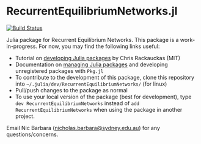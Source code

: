 # RecurrentEquilibriumNetworks.jl

[![Build Status](https://github.com/nic-barbara/RecurrentEquilibriumNetworks.jl/actions/workflows/CI.yml/badge.svg?branch=main)](https://github.com/nic-barbara/RecurrentEquilibriumNetworks.jl/actions/workflows/CI.yml?query=branch%3Amain)

Julia package for Recurrent Equilibrium Networks. This package is a work-in-progress. For now, you may find the following links useful:
- Tutorial on [developing Julia packages](https://julialang.org/contribute/developing_package/) by Chris Rackauckas (MIT)
- Documentation on [managing Julia packages](https://pkgdocs.julialang.org/v1/managing-packages/) and developing unregistered packages with `Pkg.jl`
- To contribute to the development of this package, clone this repository into `~/.julia/dev/RecurrentEquilibriumNetworks/` (for linux)
- Pull/push changes to the package as normal
- To use your local version of the package (best for development), type `dev RecurrentEquilibriumNetworks` instead of `add RecurrentEquilibriumNetworks` when using the package in another project.

Email Nic Barbara (nicholas.barbara@sydney.edu.au) for any questions/concerns.